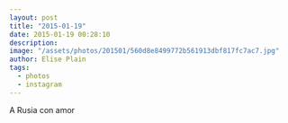 ```yaml
---
layout: post
title: "2015-01-19"
date: 2015-01-19 00:28:10
description: 
image: "/assets/photos/201501/560d8e8499772b561913dbf817fc7ac7.jpg"
author: Elise Plain
tags: 
  - photos
  - instagram
---
```


A Rusia con amor
<p></p>
